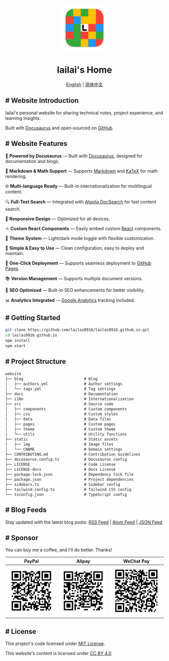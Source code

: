 <div align="center">
  <a href="https://lailai.one">
    <img src="static/img/logo.svg" width="150" height="150">
  </a>
  <h1>lailai's Home</h1>
  <p><a href="README.md">English</a> | <a href="README.zh-Hans.md">简体中文</a></p>
</div>

## # Website Introduction

lailai's personal website for sharing technical notes, project experience, and learning insights.

Built with [Docusaurus](https://docusaurus.io) and open-sourced on [GitHub](https://github.com/lailai0916/lailai0916.github.io).

## # Website Features

🦖 **Powered by Docusaurus** — Built with [Docusaurus](https://docusaurus.io), designed for documentation and blogs.

📝 **Markdown & Math Support** — Supports [Markdown](https://daringfireball.net/projects/markdown/) and [KaTeX](https://katex.org) for math rendering.

🌐 **Multi-language Ready** — Built-in internationalization for multilingual content.

🔍 **Full-Text Search** — Integrated with [Algolia DocSearch](https://docsearch.algolia.com) for fast content search.

📱 **Responsive Design** — Optimized for all devices.

⚛️ **Custom React Components** — Easily embed custom [React](https://react.dev) components.

🎨 **Theme System** — Light/dark mode toggle with flexible customization.

🌙 **Simple & Easy to Use** — Clean configuration, easy to deploy and maintain.

🚀 **One-Click Deployment** — Supports seamless deployment to [GitHub Pages](https://pages.github.com).

📚 **Version Management** — Supports multiple document versions.

💯 **SEO Optimized** — Built-in SEO enhancements for better visibility.

📊 **Analytics Integrated** — [Google Analytics](https://analytics.google.com) tracking included.

## # Getting Started

```bash
git clone https://github.com/lailai0916/lailai0916.github.io.git
cd lailai0916.github.io
npm install
npm start
```

## # Project Structure

```text
website
├── blog                           # Blog
│   ├── authors.yml                # Author settings
│   └── tags.yml                   # Tag settings
├── docs                           # Documentation
├── i18n                           # Internationalization
├── src                            # Source code
│   ├── components                 # Custom components
│   ├── css                        # Custom styles
│   ├── data                       # Data files
│   ├── pages                      # Custom pages
│   ├── theme                      # Custom theme
│   └── utils                      # Utility functions
├── static                         # Static assets
│   ├── img                        # Image files
│   └── CNAME                      # Domain settings
├── CONTRIBUTING.md                # Contribution Guidelines
├── docusaurus.config.ts           # Docusaurus config
├── LICENSE                        # Code License
├── LICENSE-docs                   # Docs License
├── package-lock.json              # Dependency lock file
├── package.json                   # Project dependencies
├── sidebars.ts                    # Sidebar config
├── tailwind.config.ts             # Tailwind CSS config
└── tsconfig.json                  # TypeScript config
```

## # Blog Feeds

Stay updated with the latest blog posts: [RSS Feed](https://lailai.one/blog/rss.xml) | [Atom Feed](https://lailai.one/blog/atom.xml) | [JSON Feed](https://lailai.one/blog/feed.json)

## # Sponsor

You can buy me a coffee, and I'll do better. Thanks!

|               PayPal               |               Alipay               |             WeChat Pay             |
| :--------------------------------: | :--------------------------------: | :--------------------------------: |
| ![](static/img/sponsor/paypal.svg) | ![](static/img/sponsor/alipay.svg) | ![](static/img/sponsor/wechat.svg) |

## # License

This project's code licensed under [MIT License](LICENSE).

This website's content is licensed under [CC BY 4.0](LICENSE-docs).

